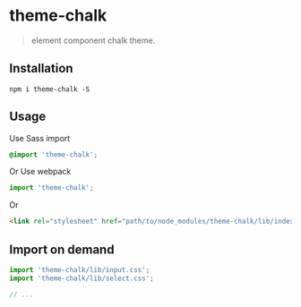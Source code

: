# theme-chalk
> element component chalk theme.


## Installation
```shell
npm i theme-chalk -S
```

## Usage

Use Sass import
```css
@import 'theme-chalk';
```

Or Use webpack
```javascript
import 'theme-chalk';
```

Or
```html
<link rel="stylesheet" href="path/to/node_modules/theme-chalk/lib/index.css">
```

##  Import on demand
```javascript
import 'theme-chalk/lib/input.css';
import 'theme-chalk/lib/select.css';

// ...
```
